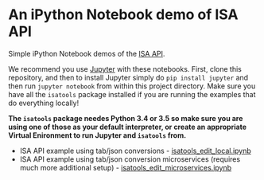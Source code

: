# An iPython Notebook demo of ISA API

Simple iPython Notebook demos of the [ISA API](https://github.com/ISA-tools/isa-api).

We recommend you use [Jupyter](http://jupyter.org/) with these notebooks. First, clone this repository, and then to install Jupyter simply do `pip install jupyter` and then run `jupyter notebook` from within this project directory. Make sure you have all the `isatools` package installed if you are running the examples that do everything locally!

**The `isatools` package needes Python 3.4 or 3.5 so make sure you are using one of those as your default interpreter, or create an appropriate Virtual Enironment to run Jupyter and `isatools` from.**

* ISA API example using tab/json conversions - [isatools_edit_local.ipynb](https://github.com/ISA-tools/isatools_ipynb/blob/master/isatools_edit_local.ipynb)
* ISA API example using tab/json conversion microservices (requires much more additional setup) - [isatools_edit_microservices.ipynb](https://github.com/ISA-tools/isatools_ipynb/blob/master/isatools_edit_microservices.ipynb)

